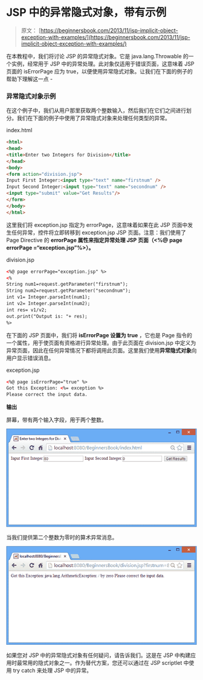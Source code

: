 # JSP 中的异常隐式对象，带有示例

> 原文： [https://beginnersbook.com/2013/11/jsp-implicit-object-exception-with-examples/](https://beginnersbook.com/2013/11/jsp-implicit-object-exception-with-examples/)

在本教程中，我们将讨论 JSP 的异常隐式对象。它是 java.lang.Throwable 的一个实例，经常用于 JSP 中的异常处理。此对象仅适用于错误页面，这意味着 JSP 页面的 isErrorPage 应为 true，以便使用异常隐式对象。让我们在下面的例子的帮助下理解这一点 -

### 异常隐式对象示例

在这个例子中，我们从用户那里获取两个整数输入，然后我们在它们之间进行划分。我们在下面的例子中使用了异常隐式对象来处理任何类型的异常。

index.html

```html
<html>
<head>
<title>Enter two Integers for Division</title>
</head>
<body>
<form action="division.jsp"> 
Input First Integer:<input type="text" name="firstnum" />
Input Second Integer:<input type="text" name="secondnum" /> 
<input type="submit" value="Get Results"/> 
</form>
</body>
</html>
```

这里我们将 exception.jsp 指定为 errorPage，这意味着如果在此 JSP 页面中发生任何异常，控件将立即转移到 exception.jsp JSP 页面。注意：我们使用了 Page Directive 的 **errorPage 属性来指定异常处理 JSP 页面（&lt;%@ page errorPage =“exception.jsp”%&gt;）。**

division.jsp

```html
<%@ page errorPage="exception.jsp" %> 
<% 
String num1=request.getParameter("firstnum"); 
String num2=request.getParameter("secondnum"); 
int v1= Integer.parseInt(num1);
int v2= Integer.parseInt(num2);
int res= v1/v2;
out.print("Output is: "+ res);
%>
```

在下面的 JSP 页面中，我们将 **isErrorPage 设置为 true** ，它也是 Page 指令的一个属性，用于使页面有资格进行异常处理。由于此页面在 division.jsp 中定义为异常页面，因此在任何异常情况下都将调用此页面。这里我们使用**异常隐式对象**向用户显示错误消息。

exception.jsp

```html
<%@ page isErrorPage="true" %> 
Got this Exception: <%= exception %> 
Please correct the input data.
```

**输出**

屏幕，带有两个输入字段，用于两个整数。

![inputPage](img/7965054e324d77ec7839986ddc91ec1d.jpg)

当我们提供第二个整数为零时的算术异常消息。

![exceptionPage](img/1dcec75b0e559850cdbcd7512a10a230.jpg)

如果您对 JSP 中的异常隐式对象有任何疑问，请告诉我们。这是在 JSP 中构建应用时最常用的隐式对象之一。作为替代方案，您还可以通过在 JSP scriptlet 中使用 try catch 来处理 JSP 中的异常。